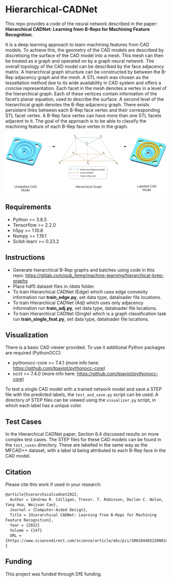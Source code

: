 # Hierarchical-CADNet
This repo provides a code of the neural network described in the paper:
**Hierarchical CADNet: Learning from B-Reps for Machining Feature Recognition**.

It is a deep learning approach to learn machining features from CAD models. To achieve this, the geometry of the CAD models are described by discretising the surface of the CAD model into a mesh. This mesh can then be treated as a graph and operated on by a graph neural network. The overall topology of the CAD model can be described by the face adjacency matrix. A hierarchical graph structure can be constructed by between the B-Rep adjacency graph and the mesh. A STL mesh was chosen as the tessellation method due to its wide availability in CAD system and offers a concise representation. Each facet in the mesh denotes a vertex in a level of the hierarchical graph. Each of these vertices contain information of the facet’s planar equation, used to describe the surface. A second level of the hierarchical graph denotes the B-Rep adjacency graph. There exists persistent links between each B-Rep face vertex and their corresponding STL facet vertex. A B-Rep face vertex can have more than one STL facets adjacent to it. The goal of the approach is to be able to classify the machining feature of each B-Rep face vertex in the graph.

![](imgs/hierarchical_graph_structure.png)

## Requirements
- Python >= 3.8.5
- Tensorflow >= 2.2.0
- h5py >= 1.10.6
- Numpy >= 1.19.1
- Scikit-learn >= 0.23.2

## Instructions
- Generate hierarchical B-Rep graphs and batches using code in this repo: https://gitlab.com/qub_femg/machine-learning/hierarchical-brep-graphs
- Place hdf5 dataset files in */data* folder.
- To train Hierarchical CADNet (Edge) which uses edge convexity information run **train_edge.py**, set data type, dataloader file locations.
- To train Hierarchical CADNet (Adj) which uses only adjacency information run **train_adj.py**, set data type, dataloader file locations.
- To train Hierarchical CADNet (Single) which is a graph classification task run **train_single_feat.py**, set data type, dataloader file locations.

## Visualization
There is a basic CAD viewer provided. To use it additional Python packages are required (PythonOCC):
- pythonocc-core >= 7.4.1 (more info here: https://github.com/tpaviot/pythonocc-core)
- occt >= 7.4.0 (more info here: https://github.com/tpaviot/pythonocc-core)

To test a single CAD model with a trained network model and save a STEP file with the predicted labels, the `test_and_save.py` script can be used.
A directory of STEP files can be viewed using the `visualizer.py` script, in which each label has a unique color.

## Test Cases
In the Hierarchical CADNet paper, Section 6.4 discussed results on more complex test cases. The STEP files for these CAD models can be found in the `test_cases` directory. These are labelled in the same way as the MFCAD++ dataset, with a label id being attributed to each B-Rep face in the CAD model.

## Citation
Please cite this work if used in your research:

    @article{hierarchicalcadnet2022,
      Author = {Andrew R. Colligan, Trevor. T. Robinson, Declan C. Nolan, Yang Hua, Weijuan Cao},
      Journal = {Computer-Aided Design},
      Title = {Hierarchical CADNet: Learning from B-Reps for Machining Feature Recognition},
      Year = {2022}
      Volume = {147}
      URL = {https://www.sciencedirect.com/science/article/abs/pii/S0010448522000240}
    }

## Funding
This project was funded through DfE funding.
